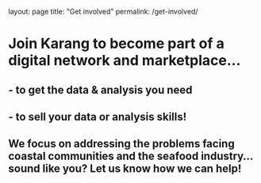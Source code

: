 layout: page
title: "Get involved"
permalink: /get-involved/

# Join Karang to become part of a digital network and marketplace…

## - to get the data & analysis you need

## - to sell your data or analysis skills!

## We focus on addressing the problems facing coastal communities and the seafood industry… sound like you? Let us know how we can help!
